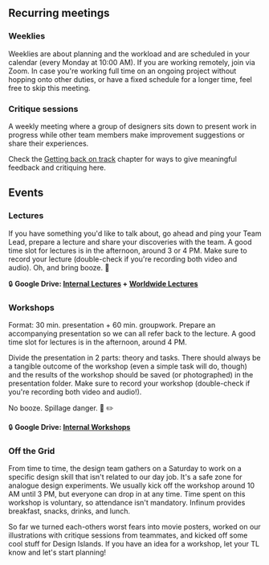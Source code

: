 ## Recurring meetings

### Weeklies
Weeklies are about planning and the workload and are scheduled in your calendar (every Monday at 10:00 AM). If you are working remotely, join via Zoom. In case you're working full time on an ongoing project without hopping onto other duties, or have a fixed schedule for a longer time, feel free to skip this meeting.


### Critique sessions
A weekly meeting where a group of designers sits down to present work in progress while other team members make improvement suggestions or share their experiences.

Check the [Getting back on track](https://infinum.com/handbook/books/design/design-process/feedback/getting-back-on-track) chapter for ways to give meaningful feedback and critiquing here.

## Events

### Lectures

If you have something you'd like to talk about, go ahead and ping your Team Lead, prepare a lecture and share your discoveries with the team. A good time slot for lectures is in the afternoon, around 3 or 4 PM. Make sure to record your lecture (double-check if you're recording both video and audio). 
Oh, and bring booze. 🍻

🔒 **Google Drive: [Internal Lectures](https://drive.google.com/drive/folders/0B3Jin_BtSdpxalZyTlIwemN2Zmc?usp=sharing) + [Worldwide Lectures](https://drive.google.com/drive/folders/0B3Jin_BtSdpxMS1FZHh3VVZDNGc?usp=sharing)**


### Workshops

Format: 30 min. presentation + 60 min. groupwork. Prepare an accompanying presentation so we can all refer back to the lecture. A good time slot for lectures is in the afternoon, around 4 PM.

Divide the presentation in 2 parts: theory and tasks. There should always be a tangible outcome of the workshop (even a simple task will do, though) and the results of the workshop should be saved (or photographed) in the presentation folder. Make sure to record your workshop (double-check if you're recording both video and audio!).

No booze. Spillage danger. 📔 ✏️

🔒 **Google Drive: [Internal Workshops](https://drive.google.com/drive/folders/0B3Jin_BtSdpxOGo1aFdxWU1IaHc?usp=sharing)**


### Off the Grid
From time to time, the design team gathers on a Saturday to work on a specific design skill that isn't related to our day job. It's a safe zone for analogue design experiments. We usually kick off the workshop around 10 AM until 3 PM, but everyone can drop in at any time. Time spent on this workshop is voluntary, so attendance isn't mandatory. Infinum provides breakfast, snacks, drinks, and lunch.

So far we turned each-others worst fears into movie posters, worked on our illustrations with critique sessions from teammates, and kicked off some cool stuff for Design Islands. If you have an idea for a workshop, let your TL know and let's start planning!
